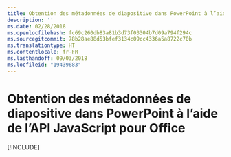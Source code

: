 ```yaml
---
title: Obtention des métadonnées de diapositive dans PowerPoint à l’aide de l’API JavaScript pour Office
description: ''
ms.date: 02/28/2018
ms.openlocfilehash: fc69c260db83a81b3d73f03304b7d09a794f294c
ms.sourcegitcommit: 78b28ae88d53bfef3134c09cc4336a5a8722c70b
ms.translationtype: HT
ms.contentlocale: fr-FR
ms.lasthandoff: 09/03/2018
ms.locfileid: "19439683"
---
```

# <a name="get-slide-metadata-in-powerpoint-using-the-office-javascript-api"></a>Obtention des métadonnées de diapositive dans PowerPoint à l’aide de l’API JavaScript pour Office

[!INCLUDE[](../includes/powerpoint-tutorial-get-slide-metadata.md)]